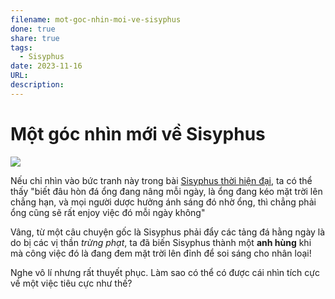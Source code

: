 ```yaml
---
filename: mot-goc-nhin-moi-ve-sisyphus
done: true
share: true
tags:
  - Sisyphus
date: 2023-11-16
URL: 
description: 
---
```


# Một góc nhìn mới về Sisyphus

![](https://i.imgur.com/SP5avNZ.png)

Nếu chỉ nhìn vào bức tranh này trong bài [Sisyphus thời hiện đại](./sisyphus-thoi-hien-dai.md), ta có thể thấy "biết đâu hòn đá ổng đang nâng mỗi ngày, là ổng đang kéo mặt trời lên chẳng hạn, và mọi người dược hưởng ánh sáng đó nhờ ổng, thì chẳng phải ổng cũng sẽ rất enjoy việc đó mỗi ngày không"

Vâng, từ một câu chuyện gốc là Sisyphus phải đẩy các tảng đá hằng ngày là do bị các vị thần *trừng phạt*, ta đã biến Sisyphus thành một **anh hùng** khi mà công việc đó là đang đem mặt trời lên đỉnh để soi sáng cho nhân loại!

Nghe vô lí nhưng rất thuyết phục. Làm sao có thể có được cái nhìn tích cực về một việc tiêu cực như thế?

